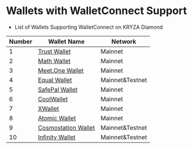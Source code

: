 # Wallets with WalletConnect Support

* List of Wallets Supporting WalletConnect on KRYZA Diamond


| Number | Wallet Name                                            | Network                          |
| ------ | ------------------------------------------------------ | -------------------------------- |
| 1      | [Trust Wallet](wallets/trust-wallet.md)                | Mainnet                          |
| 2      | [Math Wallet](wallets/math-wallet.md)                  | Mainnet                          |
| 3      | [Meet.One Wallet](wallets/meet.md)                     | Mainnet                          |
| 4      | [Equal Wallet](wallets/equal.md)                       | Mainnet&Testnet                  |
| 5      | [SafePal Wallet](wallets/safepal.md)                   | Mainnet                          |
| 6      | [CoolWallet](wallets/cool-wallet.md)                   | Mainnet                          |
| 7      | [XWallet](wallets/xwallet.md)                          | Mainnet                          |
| 8      | [Atomic Wallet](wallets/atomic-wallet.md)              | Mainnet                          |
| 9      | [Cosmostation Wallet](wallets/cosmostation.md)         | Mainnet&Testnet                  |
| 10     | [Infinity Wallet](wallets/infinitywallet.md)           | Mainnet&Testnet                  |
